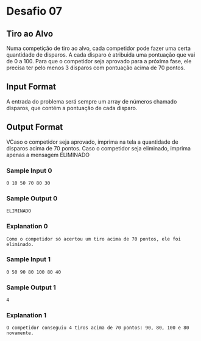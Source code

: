 # Desafio 07

## Tiro ao Alvo

Numa competição de tiro ao alvo, cada competidor pode fazer uma certa quantidade de disparos. A cada disparo é atribuida uma pontuação que vai de 0 a 100. Para que o competidor seja aprovado para a próxima fase, ele precisa ter pelo menos 3 disparos com pontuação acima de 70 pontos.


## Input Format

A entrada do problema será sempre um array de números chamado disparos, que contém a pontuação de cada disparo.

## Output Format

VCaso o competidor seja aprovado, imprima na tela a quantidade de disparos acima de 70 pontos. Caso o competidor seja eliminado, imprima apenas a mensagem ELIMINADO

### Sample Input 0

```javascript=
0 10 50 70 80 30
```
### Sample Output 0

```javascript=
ELIMINADO
```
### Explanation 0

```javascript=
Como o competidor só acertou um tiro acima de 70 pontos, ele foi eliminado.
```
### Sample Input 1

```javascript=
0 50 90 80 100 80 40
```
### Sample Output 1

```javascript=
4
```
### Explanation 1

```javascript=
O competidor conseguiu 4 tiros acima de 70 pontos: 90, 80, 100 e 80 novamente.
```